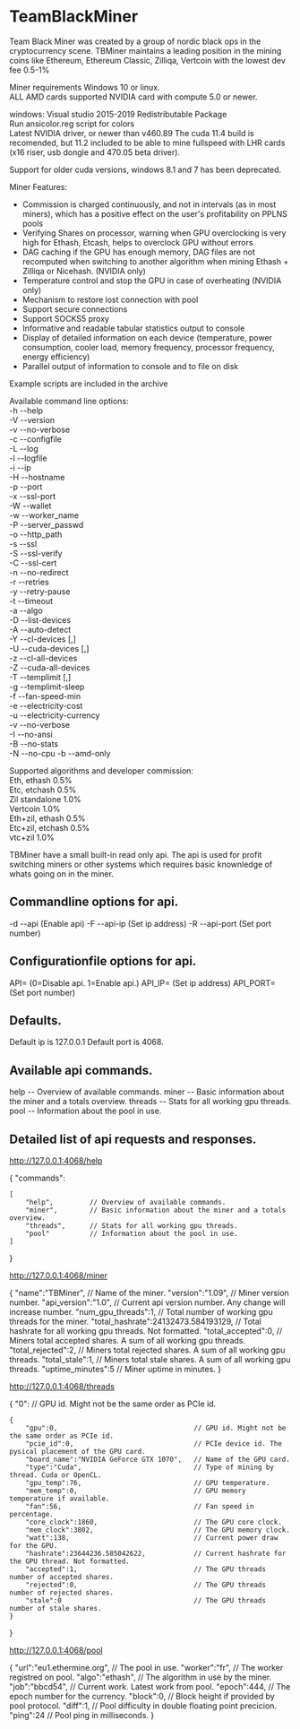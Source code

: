 # TeamBlackMiner
Team Black Miner was created by a group of nordic black ops in the cryptocurrency scene.
TBMiner maintains a leading position in the mining coins like Ethereum, Ethereum Classic, Zilliqa, Vertcoin with the lowest dev fee 0.5-1%

Miner requirements
Windows 10 or linux.            
ALL AMD cards supported
NVIDIA card with compute 5.0 or newer.                

windows:
Visual studio 2015-2019 Redistributable Package                  
Run ansicolor.reg script for colors                     
Latest NVIDIA driver, or newer than v460.89
The cuda 11.4 build is recomended, but 11.2 included to be able to mine fullspeed with LHR cards (x16 riser, usb dongle and 470.05 beta driver).

Support for older cuda versions, windows 8.1 and 7 has been deprecated.

Miner Features:
+ Commission is charged continuously, and not in intervals (as in most miners), which has a positive effect on the user's profitability on PPLNS pools
+ Verifying Shares on processor, warning when GPU overclocking is very high for Ethash, Etcash, helps to overclock GPU without errors
+ DAG caching if the GPU has enough memory, DAG files are not recomputed when switching to another algorithm when mining Ethash + Zilliqa or Nicehash. (NVIDIA only)
+ Temperature control and stop the GPU in case of overheating (NVIDIA only)
+ Mechanism to restore lost connection with pool
+ Support secure connections
+ Support SOCKS5 proxy
+ Informative and readable tabular statistics output to console
+ Display of detailed information on each device (temperature, power consumption, cooler load, memory frequency, processor frequency, energy efficiency)
+ Parallel output of information to console and to file on disk

Example scripts are included in the archive

Available command line options:                 
-h --help                 
-V --version                  
-v --no-verbose                  
-c --configfile                  
-L --log                 
-l --logfile                  
-i --ip                     
-H --hostname                   
-p --port                      
-x --ssl-port                      
-W --wallet                        
-w --worker_name                     
-P --server_passwd                    
-o --http_path                         
-s --ssl                                   
-S --ssl-verify                         
-C --ssl-cert                  
-n --no-redirect               
-r --retries                  
-y --retry-pause             
-t --timeout                  
-a --algo                  
-D --list-devices               
-A --auto-detect                 
-Y --cl-devices [,]               
-U --cuda-devices [,]              
-z --cl-all-devices                
-Z --cuda-all-devices               
-T --templimit [,]                 
-g --templimit-sleep                  
-f --fan-speed-min                
-e --electricity-cost                
-u --electricity-currency            
-v --no-verbose                 
-I --no-ansi                 
-B --no-stats                   
-N --no-cpu
-b --amd-only                 

Supported algorithms and developer commission:                  
Eth, ethash              0.5%                   
Etc, etchash             0.5%                 
Zil standalone           1.0%                 
Vertcoin                 1.0%               
Eth+zil, ethash          0.5%              
Etc+zil, etchash         0.5%                 
vtc+zil			 1.0%                   

TBMiner have a small built-in read only api.
The api is used for profit switching miners or other systems
which requires basic knownledge of whats going on in the miner.

Commandline options for api.
----------------------------
-d --api        (Enable api)
-F --api-ip     (Set ip address)
-R --api-port   (Set port number)

Configurationfile options for api.
----------------------------------
API=            (0=Disable api. 1=Enable api.)
API_IP=         (Set ip address)
API_PORT=       (Set port number)

Defaults.
---------
Default ip is 127.0.0.1
Default port is 4068.

Available api commands.
----------------------
help -- Overview of available commands.
miner -- Basic information about the miner and a totals overview.
threads -- Stats for all working gpu threads.
pool -- Information about the pool in use.

Detailed list of api requests and responses.
-------------------------------------------

http://127.0.0.1:4068/help

{
    "commands":

    [
        "help",         // Overview of available commands.
        "miner",        // Basic information about the miner and a totals overview.
        "threads",      // Stats for all working gpu threads.
        "pool"          // Information about the pool in use.
    ]
}

http://127.0.0.1:4068/miner

{
    "name":"TBMiner",                      // Name of the miner.
    "version":"1.09",                      // Miner version number.
    "api_version":"1.0",                   // Current api version number. Any change will increase number.
    "num_gpu_threads":1,                   // Total number of working gpu threads for the miner.
    "total_hashrate":24132473.584193129,   // Total hashrate for all working gpu threads. Not formatted.
    "total_accepted":0,                    // Miners total accepted shares. A sum of all working gpu threads.
    "total_rejected":2,                    // Miners total rejected shares. A sum of all working gpu threads.
    "total_stale":1,                       // Miners total stale shares. A sum of all working gpu threads.
    "uptime_minutes":5                     // Miner uptime in minutes.
}

http://127.0.0.1:4068/threads

{
    "0":                                          // GPU id. Might not be the same order as PCIe id.

    {
        "gpu":0,                                  // GPU id. Might not be the same order as PCIe id.
        "pcie_id":0,                              // PCIe device id. The pysical placement of the GPU card.
        "board_name":"NVIDIA GeForce GTX 1070",   // Name of the GPU card.
        "type":"Cuda",                            // Type of mining by thread. Cuda or OpenCL.
        "gpu_temp":76,                            // GPU temperature.
        "mem_temp":0,                             // GPU memory temperature if available.
        "fan":56,                                 // Fan speed in percentage.
        "core_clock":1860,                        // The GPU core clock.
        "mem_clock":3802,                         // The GPU memory clock.
        "watt":138,                               // Current power draw for the GPU.
        "hashrate":23644236.585042622,            // Current hashrate for the GPU thread. Not formatted.
        "accepted":1,                             // The GPU threads number of accepted shares.
        "rejected":0,                             // The GPU threads number of rejected shares.
        "stale":0                                 // The GPU threads number of stale shares.
    }
}

http://127.0.0.1:4068/pool

{
    "url":"eu1.ethermine.org",  // The pool in use.
    "worker":"fr",              // The worker registred on pool.
    "algo":"ethash",            // The algorithm in use by the miner.
    "job":"bbcd54",             // Current work. Latest work from pool.
    "epoch":444,                // The epoch number for the currency.
    "block":0,                  // Block height if provided by pool protocol.
    "diff":1,                   // Pool difficulty in double floating point precicion.
    "ping":24                   // Pool ping in milliseconds.
}
